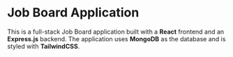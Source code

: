 # Job Board Application

This is a full-stack Job Board application built with a **React** frontend and an **Express.js** backend. The application uses **MongoDB** as the database and is styled with **TailwindCSS**.
